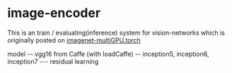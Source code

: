 # image-encoder
This is an train / evaluating(inference) system for vision-networks which is originally posted on [imagenet-multiGPU.torch](https://github.com/soumith/imagenet-multiGPU.torch)

model
-- vgg16 from Caffe (with loadCaffe)
-- inception5, inception6, inception7
--- residual learning
